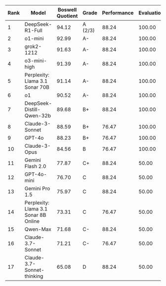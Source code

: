 | Rank | Model | Boswell Quotient | Grade | Performance | Evaluation | Efficiency |
|------|-------|-----------------|-------|------------|------------|------------|
| 1 | DeepSeek-R1-Full | 94.12 | A (2/3) | 88.24 | 100.00 | N/A (0.00) |
| 2 | o1-mini | 92.99 | A- | 88.24 | 100.00 | 90.74 |
| 3 | grok2-1212 | 91.63 | A- | 88.24 | 100.00 | 86.68 |
| 4 | o3-mini-high | 91.39 | A- | 88.24 | 100.00 | 85.94 |
| 5 | Perplexity: Llama 3.1 Sonar 70B | 91.14 | A- | 88.24 | 100.00 | 85.22 |
| 6 | o1 | 90.52 | A- | 88.24 | 100.00 | 83.33 |
| 7 | DeepSeek-Distill-Qwen-32b | 89.68 | B+ | 88.24 | 100.00 | 80.84 |
| 8 | Claude-3-Sonnet | 88.59 | B+ | 76.47 | 100.00 | 89.30 |
| 9 | GPT-4o | 88.23 | B+ | 76.47 | 100.00 | 88.23 |
| 10 | Claude-3-Opus | 84.56 | B | 76.47 | 100.00 | 77.23 |
| 11 | Gemini Flash 2.0 | 77.87 | C+ | 88.24 | 50.00 | 95.31 |
| 12 | GPT-4o-mini | 76.70 | C | 88.24 | 50.00 | 91.81 |
| 13 | Gemini Pro 1.5 | 75.97 | C | 88.24 | 50.00 | 89.63 |
| 14 | Perplexity: Llama 3.1 Sonar 8B Online | 73.31 | C | 76.47 | 50.00 | 93.40 |
| 15 | Qwen-Max | 71.68 | C- | 88.24 | 50.00 | 76.78 |
| 16 | Claude-3.7-Sonnet | 71.21 | C- | 76.47 | 50.00 | 87.11 |
| 17 | Claude-3.7-Sonnet-thinking | 65.08 | D | 88.24 | 50.00 | 57.03 |
